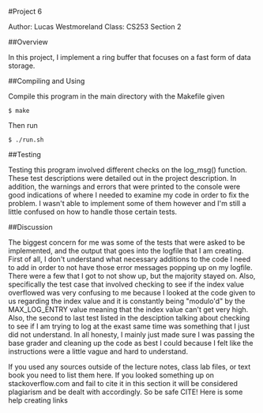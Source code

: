 #Project 6

Author: Lucas Westmoreland
Class: CS253 Section 2

##Overview

In this project, I implement a ring buffer that focuses on a fast form of data storage.    

##Compiling and Using

Compile this program in the main directory with the Makefile given

	$ make

Then run

	$ ./run.sh


##Testing

Testing this program involved different checks on the log_msg() function. These test descriptions were detailed out in the project description. In addition, the warnings and errors that were printed to the console were good indications of where I needed to examine my code in order to fix the problem. I wasn't able to implement some of them however and I'm still a little confused on how to handle those certain tests.
 
##Discussion

The biggest concern for me was some of the tests that were asked to be implemented, and the output that goes into the
logfile that I am creating. First of all, I don't understand what necessary additions to the code I need to add in order
to not have those error messages popping up on my logfile. There were a few that I got to not show up, but the majority
stayed on. Also, specifically the test case that involved checking to see if the index value overflowed was very confusing to me because I looked at the code given to us regarding the index value and it is constantly being "modulo'd" by the MAX_LOG_ENTRY value meaning that the index value can't get very high. Also, the second to last test listed in the desciption
talking about checking to see if I am trying to log at the exast same time was something that I just did not understand. 
In all honesty, I mainly just made sure I was passing the base grader and cleaning up the code as best I could because
I felt like the instructions were a little vague and hard to understand.

If you used any sources outside of the lecture notes, class lab files, or text book you need to list them here. If you looked something up on stackoverflow.com and fail to cite it in this section it will be considered plagiarism and be dealt with accordingly. So be safe CITE! Here is some help creating links
